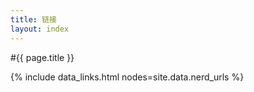 ```yaml
---
title: 链接
layout: index
---
```


#{{ page.title }}

{% include data_links.html nodes=site.data.nerd_urls %}
